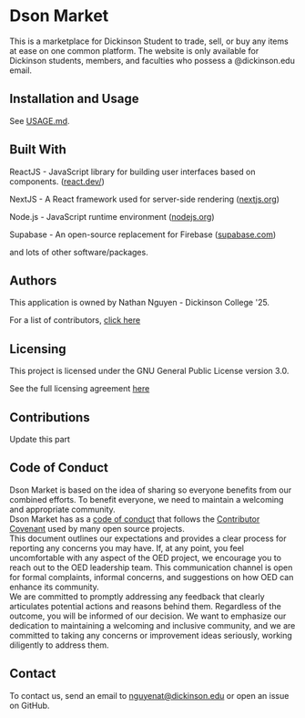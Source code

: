 # Dson Market #

This is a marketplace for Dickinson Student to trade, sell, or buy any items at ease on one common platform. The website is only available for Dickinson students, members, and faculties who possess a @dickinson.edu email.

## Installation and Usage ##

See [USAGE.md](USAGE.md).

## Built With ##

ReactJS - JavaScript library for building user interfaces based on components. ([react.dev/](https://react.dev/))

NextJS - A React framework used for server-side rendering ([nextjs.org](https://nextjs.org/))

Node.js - JavaScript runtime environment ([nodejs.org](https://nodejs.org/en/))

Supabase - An open-source replacement for Firebase ([supabase.com](https://supabase.com/))

and lots of other software/packages.

## Authors ##

This application is owned by Nathan Nguyen - Dickinson College '25.

For a list of contributors, [click here](https://github.com/nathang15/dson-market/graphs/contributors)

## Licensing ##

This project is licensed under the GNU General Public License version 3.0.

See the full licensing agreement [here](LICENSE.txt)

## Contributions ##

Update this part

## Code of Conduct ##

Dson Market is based on the idea of sharing so everyone benefits from our combined efforts. To benefit everyone, we need to maintain a welcoming and appropriate community.<br />
Dson Market has as a [code of conduct](CODE_OF_CONDUCT.md) that follows the [Contributor Covenant](https://www.contributor-covenant.org/) used by many
open source projects.<br />
This document outlines our expectations and provides a clear process for reporting any concerns you may have. If, at any point, you feel uncomfortable with any aspect of the OED project, we encourage you to reach out to the OED leadership team. This communication channel is open for formal complaints, informal concerns, and suggestions on how OED can enhance its community.<br />
We are committed to promptly addressing any feedback that clearly articulates potential actions and reasons behind them. Regardless of the outcome, you will be informed of our decision. We want to emphasize our dedication to maintaining a welcoming and inclusive community, and we are committed to taking any concerns or improvement ideas seriously, working diligently to address them.

## Contact ##

To contact us, send an email to nguyenat@dickinson.edu or open an issue on GitHub.
